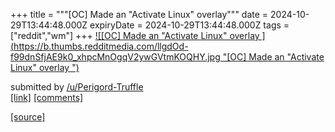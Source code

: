 +++
title = """[OC] Made an "Activate Linux" overlay"""
date = 2024-10-29T13:44:48.000Z
expiryDate = 2024-10-29T13:44:48.000Z
tags = ["reddit","wm"]
+++
[![[OC] Made an "Activate Linux" overlay ](https://b.thumbs.redditmedia.com/llgdOd-f99dnSfjAE9k0_xhpcMnOgqV2ywGVtmKOQHY.jpg "[OC] Made an "Activate Linux" overlay ")](https://www.reddit.com/r/unixporn/comments/1geuz3b/oc_made_an_activate_linux_overlay/)

submitted by [/u/Perigord-Truffle](https://www.reddit.com/user/Perigord-Truffle)  
[\[link\]](https://www.reddit.com/gallery/1geuz3b) [\[comments\]](https://www.reddit.com/r/unixporn/comments/1geuz3b/oc_made_an_activate_linux_overlay/)

[[source]](https://www.reddit.com/r/unixporn/comments/1geuz3b/oc_made_an_activate_linux_overlay/)
